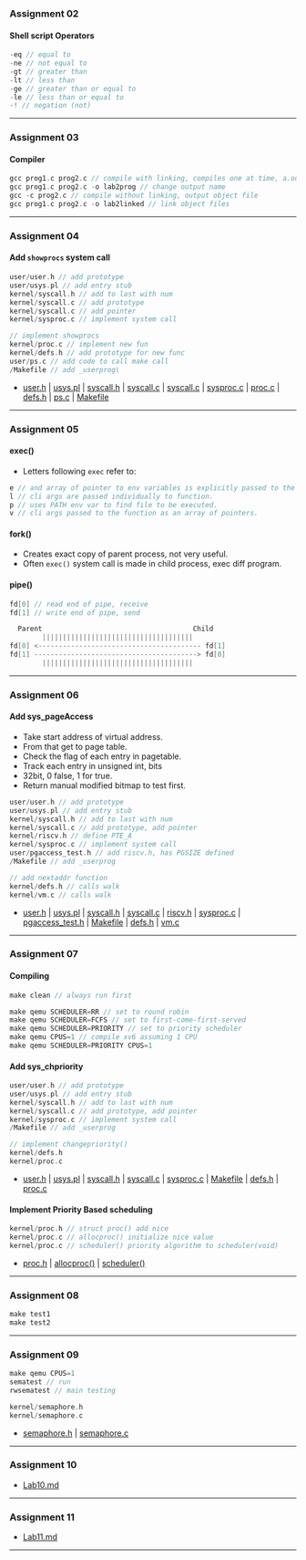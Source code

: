 ### __Assignment 02__
#### Shell script Operators
```java
-eq // equal to
-ne // not equal to
-gt // greater than
-lt // less than
-ge // greater than or equal to
-le // less than or equal to
-! // negation (not)
```
--------------------------------------------------
### __Assignment 03__
#### Compiler
```c
gcc prog1.c prog2.c // compile with linking, compiles one at time, a.out
gcc prog1.c prog2.c -o lab2prog // change output name
gcc -c prog2.c // compile without linking, output object file
gcc prog1.c prog2.c -o lab2linked // link object files
```
--------------------------------------------------
### __Assignment 04__
#### Add `showprocs` system call
```c
user/user.h // add prototype
user/usys.pl // add entry stub
kernel/syscall.h // add to last with num
kernel/syscall.c // add prototype
kernel/syscall.c // add pointer
kernel/sysproc.c // implement system call

// implement showprocs
kernel/proc.c // implement new fun
kernel/defs.h // add prototype for new func
user/ps.c // add code to call make call
/Makefile // add _userprog\
```
- [user.h][user_h_4] | [usys.pl][usys_pl_4] | [syscall.h][syscall_h_4] | [syscall.c][syscall_c_4] | [syscall.c][syscall_c_4] | [sysproc.c][sysproc_c_4] | [proc.c][proc_c_4] | [defs.h][defs_h_4] | [ps.c][ps_c_4] | [Makefile][Makefile__4]

[user_h_4]: https://github.com/coriandar/operatingSystems/blob/main/assignments/lab4-55/xv6-riscv/user/user.h#L29
[usys_pl_4]: https://github.com/coriandar/operatingSystems/blob/main/assignments/lab4-55/xv6-riscv/user/usys.pl#L20
[syscall_h_4]: https://github.com/coriandar/operatingSystems/blob/main/assignments/lab4-55/xv6-riscv/kernel/syscall.h#L24
[syscall_c_4]: https://github.com/coriandar/operatingSystems/blob/main/assignments/lab4-55/xv6-riscv/kernel/syscall.c#L108
[sysproc_c_4]: https://github.com/coriandar/operatingSystems/blob/main/assignments/lab4-55/xv6-riscv/kernel/sysproc.c#L18
[proc_c_4]: https://github.com/coriandar/operatingSystems/blob/main/assignments/lab4-55/xv6-riscv/kernel/proc.c#L31
[defs_h_4]: https://github.com/coriandar/operatingSystems/blob/main/assignments/lab4-55/xv6-riscv/kernel/defs.h#L107
[ps_c_4]: https://github.com/coriandar/operatingSystems/blob/main/assignments/lab4-55/xv6-riscv/user/ps.c
[Makefile__4]: https://github.com/coriandar/operatingSystems/blob/main/assignments/lab4-55/xv6-riscv/Makefile#L136
--------------------------------------------------
### __Assignment 05__
#### exec()
- Letters following `exec` refer to:
```java
e // and array of pointer to env variables is explicitly passed to the new process image.
l // cli args are passed individually to function.
p // uses PATH env var to find file to be executed.
v // cli args passed to the function as an array of pointers.
```

#### fork()
- Creates exact copy of parent process, not very useful.
- Often `exec()` system call is made in child process, exec diff program.

#### pipe()
```java
fd[0] // read end of pipe, receive
fd[1] // write end of pipe, send

  Parent                                     Child
        |||||||||||||||||||||||||||||||||||||
fd[0] <---------------------------------------- fd[1]
fd[1] ----------------------------------------> fd[0]
        |||||||||||||||||||||||||||||||||||||
```
--------------------------------------------------
### __Assignment 06__
#### Add sys_pageAccess
- Take start address of virtual address.
- From that get to page table.
- Check the flag of each entry in pagetable.
- Track each entry in unsigned int, bits
- 32bit, 0 false, 1 for true.
- Return manual modified bitmap to test first.

```c
user/user.h // add prototype
user/usys.pl // add entry stub
kernel/syscall.h // add to last with num
kernel/syscall.c // add prototype, add pointer
kernel/riscv.h // define PTE_A
kernel/sysproc.c // implement system call
user/pgaccess_test.h // add riscv.h, has PGSIZE defined
/Makefile // add _userprog

// add nextaddr function
kernel/defs.h // calls walk
kernel/vm.c // calls walk
```
- [user.h][user_h_6] | [usys.pl][usys_pl_6] | [syscall.h][syscall_h_6] | [syscall.c][syscall_c_6] | [riscv.h][riscv_h_6] | [sysproc.c][sysproc_c_6] | [pgaccess_test.h][pgaccess_test_h_6] | [Makefile][Makefile__6] | [defs.h][defs_h_6] | [vm.c][vm_c_6]

[user_h_6]: https://github.com/coriandar/operatingSystems/blob/main/assignments/lab6-55/xv6-riscv/user/user.h#L27
[usys_pl_6]: https://github.com/coriandar/operatingSystems/blob/main/assignments/lab6-55/xv6-riscv/user/usys.pl#L39
[syscall_h_6]: https://github.com/coriandar/operatingSystems/blob/main/assignments/lab6-55/xv6-riscv/kernel/syscall.h#L23
[syscall_c_6]: https://github.com/coriandar/operatingSystems/blob/main/assignments/lab6-55/xv6-riscv/kernel/syscall.c#L107
[riscv_h_6]: https://github.com/coriandar/operatingSystems/blob/main/assignments/lab6-55/xv6-riscv/kernel/riscv.h#L346
[sysproc_c_6]: https://github.com/coriandar/operatingSystems/blob/main/assignments/lab6-55/xv6-riscv/kernel/sysproc.c#L11
[pgaccess_test_h_6]: https://github.com/coriandar/operatingSystems/blob/main/assignments/lab6-55/xv6-riscv/user/pgaccess_test.c
[Makefile__6]: https://github.com/coriandar/operatingSystems/blob/main/assignments/lab6-55/xv6-riscv/Makefile#L135
[defs_h_6]: https://github.com/coriandar/operatingSystems/blob/main/assignments/lab6-55/xv6-riscv/kernel/defs.h#L174
[vm_c_6]: https://github.com/coriandar/operatingSystems/blob/main/assignments/lab6-55/xv6-riscv/kernel/vm.c#L149
--------------------------------------------------
### __Assignment 07__
#### Compiling
```c
make clean // always run first

make qemu SCHEDULER=RR // set to round robin
make qemu SCHEDULER=FCFS // set to first-come-first-served
make qemu SCHEDULER=PRIORITY // set to priority scheduler
make qemu CPUS=1 // compile xv6 assuming 1 CPU
make qemu SCHEDULER=PRIORITY CPUS=1
```

#### Add sys_chpriority
```c
user/user.h // add prototype
user/usys.pl // add entry stub
kernel/syscall.h // add to last with num
kernel/syscall.c // add prototype, add pointer
kernel/sysproc.c // implement system call
/Makefile // add _userprog

// implement changepriority()
kernel/defs.h
kernel/proc.c
```
- [user.h][user_h_7] | [usys.pl][usys_pl_7] | [syscall.h][syscall_h_7] | [syscall.c][syscall_c_7] | [sysproc.c][sysproc_c_7] | [Makefile][Makefile__7] | [defs.h][defs_h_7] | [proc.c][proc_c_7]

#### Implement Priority Based scheduling
```c
kernel/proc.h // struct proc() add nice
kernel/proc.c // allocproc() initialize nice value
kernel/proc.c // scheduler() priority algorithm to scheduler(void)
```
- [proc.h][proc_h_7] | [allocproc()][allocproc__7] | [scheduler()][scheduler__7]

[user_h_7]: https://github.com/coriandar/operatingSystems/blob/main/assignments/lab7-55/xv6-riscv/user/user.h#L27
[usys_pl_7]: https://github.com/coriandar/operatingSystems/blob/main/assignments/lab7-55/xv6-riscv/user/usys.pl#L40
[syscall_h_7]: https://github.com/coriandar/operatingSystems/blob/main/assignments/lab7-55/xv6-riscv/kernel/syscall.h#L24
[syscall_c_7]: https://github.com/coriandar/operatingSystems/blob/main/assignments/lab7-55/xv6-riscv/kernel/syscall.c#L108
[sysproc_c_7]: https://github.com/coriandar/operatingSystems/blob/main/assignments/lab7-55/xv6-riscv/kernel/sysproc.c#L11
[Makefile__7]: https://github.com/coriandar/operatingSystems/blob/main/assignments/lab7-55/xv6-riscv/Makefile#L144
[defs_h_7]: https://github.com/coriandar/operatingSystems/blob/main/assignments/lab7-55/xv6-riscv/kernel/defs.h#L110
[proc_c_7]: https://github.com/coriandar/operatingSystems/blob/main/assignments/lab7-55/xv6-riscv/kernel/proc.c#L561
[proc_h_7]: https://github.com/coriandar/operatingSystems/blob/main/assignments/lab7-55/xv6-riscv/kernel/proc.h#L117
[allocproc__7]: https://github.com/coriandar/operatingSystems/blob/main/assignments/lab7-55/xv6-riscv/kernel/proc.c#L127
[scheduler__7]: https://github.com/coriandar/operatingSystems/blob/main/assignments/lab7-55/xv6-riscv/kernel/proc.c#L519
--------------------------------------------------
### __Assignment 08__
```c
make test1
make test2
```
--------------------------------------------------
### __Assignment 09__
```c
make qemu CPUS=1
sematest // run
rwsematest // main testing

kernel/semaphore.h
kernel/semaphore.c
```
- [semaphore.h][semaphore_h_9] | [semaphore.c][semaphore_c_9]

[semaphore_h_9]: https://github.com/coriandar/operatingSystems/blob/main/assignments/lab9-55/xv6-riscv/kernel/semaphore.h
[semaphore_c_9]: https://github.com/coriandar/operatingSystems/blob/main/assignments/lab9-55/xv6-riscv/kernel/semaphore.c
--------------------------------------------------
### __Assignment 10__
- [Lab10.md][lab10_md]

[lab10_md]: https://github.com/coriandar/operatingSystems/blob/main/assignments/lab10-55/Lab10-55.md
--------------------------------------------------
### __Assignment 11__
- [Lab11.md][lab11_md]

[lab11_md]: https://github.com/coriandar/operatingSystems/blob/main/assignments/lab11-55/Lab11-55.md
--------------------------------------------------